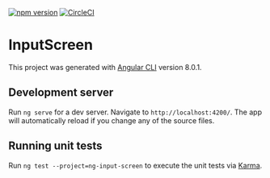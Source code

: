 [![npm version](https://badge.fury.io/js/ng-input-screen.svg)](https://badge.fury.io/js/ng-input-screen)
[![CircleCI](https://circleci.com/gh/jessycormier/ng-input-screen.svg?style=shield)](https://circleci.com/gh/jessycormier/ng-input-screen)

# InputScreen

This project was generated with [Angular CLI](https://github.com/angular/angular-cli) version 8.0.1.

## Development server

Run `ng serve` for a dev server. Navigate to `http://localhost:4200/`. The app will automatically reload if you change any of the source files.

## Running unit tests

Run `ng test --project=ng-input-screen` to execute the unit tests via [Karma](https://karma-runner.github.io).

